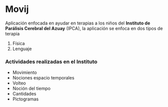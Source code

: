 # Movij

Aplicación enfocada en ayudar en terapias a los niños del **Instituto de Parálisis Cerebral del Azuay** (IPCA), la aplicación se enfoca en dos tipos de terapia 
1. Física
2. Lenguaje 

### Actividades realizadas en el Instituto 
- Movimiento 
- Nociones espacio temporales
- Volteo
- Noción del tiempo
- Cantidades
- Pictogramas  